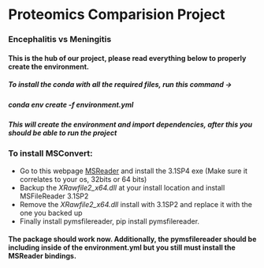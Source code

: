 # Proteomics Comparision Project
### Encephalitis vs Meningitis
#### This is the hub of our project, please read everything below to properly create the environment.
##### To install the conda with all the required files, run this command -> 
##### conda env create -f environment.yml 
##### This will create the environment and import dependencies, after this you should be able to run the project
### To install MSConvert: 
* Go to this webpage [MSReader](https://github.com/frallain/pymsfilereader/tree/master/MSFileReader) and install the 3.1SP4 exe (Make sure it correlates to your os, 32bits or 64 bits)
* Backup the *XRawfile2_x64.dll* at your install location and install MSFileReader 3.1SP2
* Remove the *XRawfile2_x64.dll* install with 3.1SP2 and replace it with the one you backed up
* Finally install pymsfilereader, pip install pymsfilereader.
#### The package should work now. Additionally, the pymsfilereader should be including inside of the environment.yml but you still must install the MSReader bindings. 
